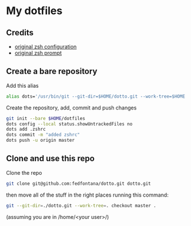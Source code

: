 # My dotfiles

## Credits
- [original zsh configuration](https://github.com/ChristianChiarulli/Machfiles)
- [original zsh prompt](https://github.com/ohmyzsh/ohmyzsh/blob/master/themes/eastwood.zsh-theme)

## Create a bare repository

Add this alias 
```sh
alias dots='/usr/bin/git --git-dir=$HOME/dotto.git --work-tree=$HOME
```

Create the repository, add, commit and push changes
```sh
git init --bare $HOME/dotfiles
dots config --local status.showUntrackedFiles no
dots add .zshrc
dots commit -m "added zshrc"
dots push -u origin master
```

## Clone and use this repo

Clone the repo
```sh
git clone git@github.com:fedfontana/dotto.git dotto.git
```

then move all of the stuff in the right places running this command:
```sh
git --git-dir=./dotto.git --work-tree=. checkout master .
```
(assuming you are in /home/\<your user\>/)

